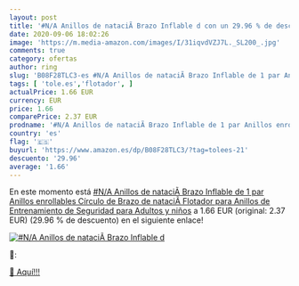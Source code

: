 ```yaml
---
layout: post
title: '#N/A Anillos de nataciÃ Brazo Inflable d con un 29.96 % de descuento'
date: 2020-09-06 18:02:26
image: 'https://m.media-amazon.com/images/I/31iqvdVZJ7L._SL200_.jpg'
comments: true
category: ofertas
author: ring
slug: 'B08F28TLC3-es #N/A Anillos de nataciÃ Brazo Inflable de 1 par Anillos...'
tags: [ 'tole.es','flotador', ]
actualPrice: 1.66 EUR
currency: EUR
price: 1.66
comparePrice: 2.37 EUR
prodname: '#N/A Anillos de nataciÃ Brazo Inflable de 1 par Anillos enrollables Círculo de Brazo de nataciÃ Flotador para Anillos de Entrenamiento de Seguridad para Adultos y niños'
country: 'es'
flag: '🇪🇸'
buyurl: 'https://www.amazon.es/dp/B08F28TLC3/?tag=tolees-21'
descuento: '29.96'
average: '1.66'
---
```


En este momento está [#N/A Anillos de nataciÃ Brazo Inflable de 1 par Anillos enrollables Círculo de Brazo de nataciÃ Flotador para Anillos de Entrenamiento de Seguridad para Adultos y niños](https://www.amazon.es/dp/B08F28TLC3/?tag=tolees-21) a 1.66 EUR (original: 2.37 EUR) (29.96 %  de descuento) en el siguiente enlace!

[![#N/A Anillos de nataciÃ Brazo Inflable d](https://m.media-amazon.com/images/I/31iqvdVZJ7L._SL200_.jpg)](https://www.amazon.es/dp/B08F28TLC3/?tag=tolees-21)

🔎:


[🛒 Aquí!!!](https://www.amazon.es/dp/B08F28TLC3/?tag=tolees-21)
